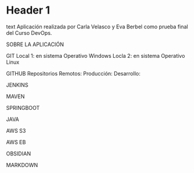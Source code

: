
# Header 1
text
Aplicación realizada por Carla Velasco y Eva Berbel como prueba final del Curso DevOps.

SOBRE LA APLICACIÓN

GIT
	Local 1: en sistema Operativo Windows
	Locla 2: en sistema Operativo Linux

GITHUB
Repositorios Remotos:
		Producción:
		Desarrollo:
	

JENKINS

MAVEN

SPRINGBOOT

JAVA

AWS S3

AWS EB

OBSIDIAN

MARKDOWN